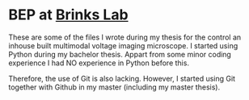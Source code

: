 # BEP at [Brinks Lab](https://www.brinkslab.org)

These are some of the files I wrote during my thesis for the control an inhouse built multimodal voltage imaging microscope. 
I started using Python during my bachelor thesis. Appart from some minor coding experience I had NO experience in Python before this. 

Therefore, the use of Git is also lacking. However, I started using Git together with Github in my master (including my master thesis).
